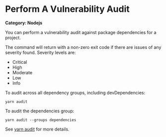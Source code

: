 # Perform A Vulnerability Audit

__Category: Nodejs__

You can perform a vulnerability audit against package dependencies for a project.

The command will return with a non-zero exit code if there are issues of any severity found. Severity levels are:

* Critical
* High
* Moderate 
* Low
* Info

To audit across all dependency groups, including devDependencies:

```shell
yarn audit
```

To audit the dependencies group:

```shell
yarn audit --groups dependencies
```

See [yarn audit](https://classic.yarnpkg.com/lang/en/docs/cli/audit) for more details.
